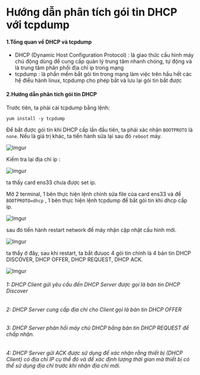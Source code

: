 ﻿# Hướng dẫn phân tích gói tin DHCP với tcpdump
#### 1.Tổng quan về DHCP và tcpdump    

- DHCP (Dynamic Host Configuration Protocol) : là giao thức cấu hình máy chủ động dùng để cung cấp quản lý trung tâm nhanh chóng, tự động và là trung tâm phân phối địa chỉ ip trong mạng 
- tcpdump : là phần mềm bắt gói tin trong mạng làm việc trên hầu hết các hệ điều hành linux, tcpdump cho phép bắt và lưu lại gói tin bắt được

#### 2.Hướng dẫn phân tích gói tin DHCP 

Trước tiên, ta phải cài tcpdump bằng lệnh: 
```
yum install -y tcpdump
```
Để bắt được gói tin khi DHCP cấp lần đầu tiên, ta phải xác nhận `BOOTPROTO` là `none`. Nếu là giá trị khác, ta tiến hành sửa lại sau đó `reboot` máy. 

![Imgur](https://i.imgur.com/8q65Cd0.png)

Kiểm tra lại địa chỉ ip : 

![Imgur](https://i.imgur.com/CkEpgcz.png)

ta thấy card ens33 chưa được set ip.

Mở 2 terminal, 1 bên thực hiện lệnh chỉnh sửa file của card ens33 và để `BOOTPROTO=dhcp` , 1 bên thực hiện lệnh tcpdump để bắt gói tin khi dhcp cấp ip.

![Imgur](https://i.imgur.com/UXLQeLN.png)

sau đó tiến hành restart network để máy nhận cập nhật cấu hình mới.

![Imgur](https://i.imgur.com/8ae2jgH.png)

ta thấy ở đây, sau khi restart, ta bắt đưuọc 4 gói tin chính là 4 bản tin DHCP DISCOVER, DHCP OFFER, DHCP REQUEST, DHCP ACK. 

![Imgur](https://i.imgur.com/6eDWlaw.png)

###### 1: DHCP Client gửi yêu cầu đến DHCP Server được gọi là bản tin DHCP Discover  
###### 2: DHCP Server cung cấp địa chỉ cho Client gọi là bản tin DHCP OFFER  
###### 3: DHCP Server phản hồi máy chủ DHCP bằng bản tin DHCP REQUEST để chấp nhận.  
###### 4: DHCP Server gửi ACK được sử dụng để xác nhận rằng thiết bị (DHCP Client)  có địa chỉ IP cụ thể đó và để xác định lượng thời gian mà thiết bị có thể sử dụng địa chỉ trước khi nhận địa chỉ mới. 